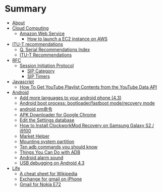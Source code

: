 # Summary

- [About](./README.md)
- [Cloud Computing]()
  - [Amazon Web Service]()
    - [How to launch a EC2 instance on AWS](./cloud/aws/how-to-launch-a-mac-instance.md)
- [ITU-T recommendations]()
  - [Q. Serial Recommendations Index](./itut/q-recommendations.md)
  - [ITU-T Recommendations](./itut/online-recommendations.md)
- [RFC]()
  - [Session Initiation Protocol]()
    - [SIP Category](./rfc/sip/sip-category.md)
    - [SIP Timers](./rfc/sip/sip-timers.md)
- [Javascript]()
  - [How To Get YouTube Playlist Contents from the YouTube Data API](./javascript/how-to-play-youtube-from-api.md)
- [Android]()
  - [Add more languages to your android phone (4.3)](./android/add-more-languages.md)
  - [Android boot process: bootloader/fastboot mode/recovery mode](./android/boot-process.md)
  - [android pm命令](./android/pm.md)
  - [APK Downloader for Google Chrome](./android/apk-downloader.md)
  - [Edit the Settings database](./android/settings-database.md)
  - [How to Install ClockworkMod Recovery on Samsung Galaxy S2 / i9100](./android/recovery-i9100.md)
  - [Market Helper](./android/market-helper.md)
  - [Mounting system partition](./android/mount-partition.md)
  - [Ten adb commands you should know](./android/adb.md)
  - [Things You Can Do with ADB](./android/things-you-can-do-with-adb.md)
  - [Android alarm sound](./android/system-alarm-sound-custom.md)
  - [USB debugging on Android 4.3](./android/usb-debug-4.3.md)
- [Life]()
  - [A cheat sheet for Wikipedia](./life/wikipedia-cheat-sheet.md)
  - [Exchange for gmail on iPhone](./life/exchange-gmail-on-iphone.md)
  - [Gmail for Nokia E72](./life/gmail-for-nokia-e72.md)
